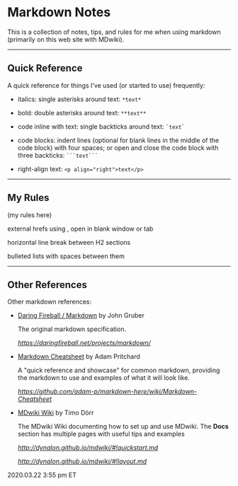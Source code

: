 # Markdown Notes

This is a collection of notes, tips, and rules for me when using markdown (primarily on this web site with MDwiki).

-----
## Quick Reference

A quick reference for things I've used (or started to use) frequently:

 * italics: single asterisks around text: `*text*`
 
 * bold: double asterisks around text: `**text**`
 
 * code inline with text: single backticks around text: `` `text` ``
 
 * code blocks: indent lines (optional for blank lines in the middle of the code block) with four spaces; or open and close the code block with three backticks: ```` ```text``` ````
 
 * right-align text: `<p align="right">text</p>`

-----
## My Rules

(my rules here)

external hrefs using <span></span>, open in blank window or tab

horizontal line break between H2 sections

bulleted lists with spaces between them

-----
## Other References

Other markdown references:

 * <a href="https://daringfireball.net/projects/markdown/" target="_blank">Daring Fireball / Markdown</a> by John Gruber
 
   The original markdown specification.
   
    <i><a href="https://daringfireball.net/projects/markdown/" target="_blank">https://<span></span>daringfireball.<span></span>net/projects/markdown/</a></i>
   
 * <a href="https://github.com/adam-p/markdown-here/wiki/Markdown-Cheatsheet" target="_blank">Markdown Cheatsheet</a> by Adam Pritchard

   A "quick reference and showcase" for common markdown, providing the markdown to use and examples of what it will look like.
   
   <i><a href="https://github.com/adam-p/markdown-here/wiki/Markdown-Cheatsheet" target="_blank">https://<span></span>github.<span></span>com/adam-p/markdown-here/wiki/Markdown-Cheatsheet</a></i>

 * <a href="http://dynalon.github.io/mdwiki" target="_blank">MDwiki Wiki</a> by Timo Dörr

   The MDwiki Wiki documenting how to set up and use MDwiki.  The **Docs** section has multiple pages with useful tips and examples
   
   <i><a href="http://dynalon.github.io/mdwiki/#!quickstart.md" target="_blank">http://<span></span>dynalon.<span></span>github.<span></span>io/mdwiki/#!quickstart.md</a></i>
      
   <i><a href="http://dynalon.github.io/mdwiki/#!layout.md" target="_blank">http://<span></span>dynalon.<span></span>github.<span></span>io/mdwiki/#!layout.md</a></i>

<p class="timestamp">2020.03.22 3:55 pm ET</p>
